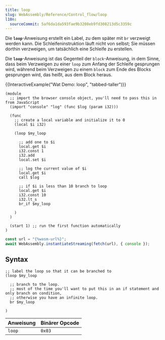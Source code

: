 ```yaml
---
title: loop
slug: WebAssembly/Reference/Control_flow/loop
l10n:
  sourceCommit: 5af6da1da593fae9b3208eb9fd308213d5c3359c
---
```


Die **`loop`**-Anweisung erstellt ein Label, zu dem später mit `br` verzweigt werden kann. Die Schleifeninstruktion läuft nicht von selbst; Sie müssen dorthin verzweigen, um tatsächlich eine Schleife zu erstellen.

Die **`loop`**-Anweisung ist das Gegenteil der `block`-Anweisung, in dem Sinne, dass beim Verzweigen zu einer `loop` zum Anfang der Schleife gesprungen wird, während beim Verzweigen zu einem `block` zum Ende des Blocks gesprungen wird, das heißt, aus dem Block heraus.

{{InteractiveExample("Wat Demo: loop", "tabbed-taller")}}

```wat interactive-example
(module
  ;; import the browser console object, you'll need to pass this in from JavaScript
  (import "console" "log" (func $log (param i32)))

  (func
    ;; create a local variable and initialize it to 0
    (local $i i32)

    (loop $my_loop

      ;; add one to $i
      local.get $i
      i32.const 1
      i32.add
      local.set $i

      ;; log the current value of $i
      local.get $i
      call $log

      ;; if $i is less than 10 branch to loop
      local.get $i
      i32.const 10
      i32.lt_s
      br_if $my_loop

    )
  )

  (start 1) ;; run the first function automatically
)
```

```js interactive-example
const url = "{%wasm-url%}";
await WebAssembly.instantiateStreaming(fetch(url), { console });
```

## Syntax

```wasm
;; label the loop so that it can be branched to
(loop $my_loop

  ;; branch to the loop.
  ;; most of the time you'll want to put this in an if statement and only branch on condition,
  ;; otherwise you have an infinite loop.
  br $my_loop

)
```

| Anweisung | Binärer Opcode |
| --------- | -------------- |
| `loop`    | `0x03`         |
